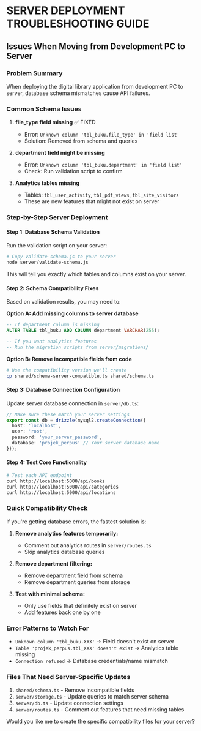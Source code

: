 # SERVER DEPLOYMENT TROUBLESHOOTING GUIDE

## Issues When Moving from Development PC to Server

### Problem Summary
When deploying the digital library application from development PC to server, database schema mismatches cause API failures.

### Common Schema Issues

1. **file_type field missing** ✅ FIXED
   - Error: `Unknown column 'tbl_buku.file_type' in 'field list'`
   - Solution: Removed from schema and queries

2. **department field might be missing**
   - Error: `Unknown column 'tbl_buku.department' in 'field list'`
   - Check: Run validation script to confirm

3. **Analytics tables missing**
   - Tables: `tbl_user_activity`, `tbl_pdf_views`, `tbl_site_visitors`
   - These are new features that might not exist on server

### Step-by-Step Server Deployment

#### Step 1: Database Schema Validation
Run the validation script on your server:

```bash
# Copy validate-schema.js to your server
node server/validate-schema.js
```

This will tell you exactly which tables and columns exist on your server.

#### Step 2: Schema Compatibility Fixes

Based on validation results, you may need to:

**Option A: Add missing columns to server database**
```sql
-- If department column is missing
ALTER TABLE tbl_buku ADD COLUMN department VARCHAR(255);

-- If you want analytics features
-- Run the migration scripts from server/migrations/
```

**Option B: Remove incompatible fields from code**
```bash
# Use the compatibility version we'll create
cp shared/schema-server-compatible.ts shared/schema.ts
```

#### Step 3: Database Connection Configuration
Update server database connection in `server/db.ts`:

```typescript
// Make sure these match your server settings
export const db = drizzle(mysql2.createConnection({
  host: 'localhost',
  user: 'root',
  password: 'your_server_password',
  database: 'projek_perpus' // Your server database name
}));
```

#### Step 4: Test Core Functionality
```bash
# Test each API endpoint
curl http://localhost:5000/api/books
curl http://localhost:5000/api/categories  
curl http://localhost:5000/api/locations
```

### Quick Compatibility Check

If you're getting database errors, the fastest solution is:

1. **Remove analytics features temporarily:**
   - Comment out analytics routes in `server/routes.ts`
   - Skip analytics database queries

2. **Remove department filtering:**
   - Remove department field from schema
   - Remove department queries from storage

3. **Test with minimal schema:**
   - Only use fields that definitely exist on server
   - Add features back one by one

### Error Patterns to Watch For

- `Unknown column 'tbl_buku.XXX'` → Field doesn't exist on server
- `Table 'projek_perpus.tbl_XXX' doesn't exist` → Analytics table missing
- `Connection refused` → Database credentials/name mismatch

### Files That Need Server-Specific Updates

1. `shared/schema.ts` - Remove incompatible fields
2. `server/storage.ts` - Update queries to match server schema  
3. `server/db.ts` - Update connection settings
4. `server/routes.ts` - Comment out features that need missing tables

Would you like me to create the specific compatibility files for your server?